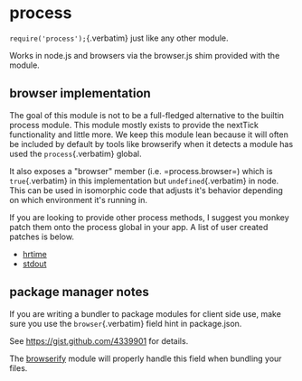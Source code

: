 # process

`require('process');`{.verbatim} just like any other module.

Works in node.js and browsers via the browser.js shim provided with the
module.

## browser implementation

The goal of this module is not to be a full-fledged alternative to the
builtin process module. This module mostly exists to provide the
nextTick functionality and little more. We keep this module lean because
it will often be included by default by tools like browserify when it
detects a module has used the `process`{.verbatim} global.

It also exposes a \"browser\" member (i.e. =process.browser=) which is
`true`{.verbatim} in this implementation but `undefined`{.verbatim} in
node. This can be used in isomorphic code that adjusts it\'s behavior
depending on which environment it\'s running in.

If you are looking to provide other process methods, I suggest you
monkey patch them onto the process global in your app. A list of user
created patches is below.

- [hrtime](https://github.com/kumavis/browser-process-hrtime)
- [stdout](https://github.com/kumavis/browser-stdout)

## package manager notes

If you are writing a bundler to package modules for client side use,
make sure you use the `browser`{.verbatim} field hint in package.json.

See <https://gist.github.com/4339901> for details.

The [browserify](https://github.com/substack/node-browserify) module
will properly handle this field when bundling your files.
